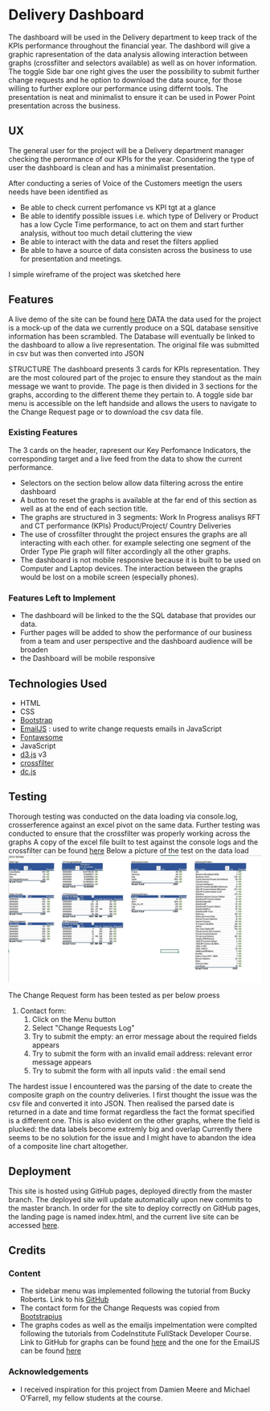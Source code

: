# Delivery Dashboard



The dashboard will be used in the Delivery department to keep track of the KPIs performance throughout the financial year. The dashbord will give a graphic rapresentation of the data analysis allowing interaction between graphs (crossfilter and selectors available) as well as on hover information. The toggle Side bar one right gives the user the possibility to submit further change requests and he option to download the data source, for those willing to further explore our performance using differnt tools. The presentation is neat and minimalist to ensure it can be used in Power Point presentation across the business.


## UX

The general user for the project will be a Delivery department manager checking the perormance of our KPIs for the year. Considering the type of user the dashboard is clean and has a minimalist presentation.

After conducting a series of Voice of the Customers meetign the users needs have been identified as

-  Be able to check current perfomance vs KPI tgt at a glance
- Be able to identify possible issues i.e. which type of Delivery or Product has a low Cycle Time performance, to act on them and start further analysis, without too much detail cluttering the view
- Be able to interact with the data and reset the filters applied
- Be able to have a source of data consisten across the business to use for presentation and meetings.

I simple wireframe of the project was sketched here


## Features
A live demo of the site can be found [here](https://valenovi76.github.io/Delivery_Dashboard/)
DATA
the data used for the project is a mock-up of the data we currently produce on a SQL database
sensitive information has been scrambled.
The Database will eventually be linked to the dashboard to allow a live representation.
The original file was submitted in csv but was then converted into JSON

STRUCTURE
The dashboard presents 3 cards for KPIs representation.
They are the most coloured part of the projec to ensure they standout as the main message we want to provide.
The page is then divided in 3 sections for the graphs, according to the different theme they pertain to.
A toggle side bar menu is accessible on the left handside and allows the users to navigate to the Change Request page or to download the csv data file.


### Existing Features

The  3 cards on the header, rapresent our Key Perfomance Indicators, the corresponding target and a live feed from the data to show the current performance.

 - Selectors on the section below allow data filtering across the entire dashboard
 - A button to reset the graphs is available at the far end of this section as well as at the end of each section title.
 - The graphs are structured in 3 segments:
				Work In Progress analisys
				RFT and CT performance (KPIs)
				Product/Project/ Country Deliveries
 - The use of crossfilter throught the project ensures the graphs are all interacting with each other.
for example selecting one segment of the Order Type Pie graph will filter accordingly all the other graphs.
 - The dashboard is not mobile responsive because it is built to be used on Computer and Laptop devices. The interaction between the graphs would be lost on a mobile screen (especially phones).



### Features Left to Implement

 -   The dashboard will be linked to the the SQL database that provides our data.
 - Further pages will be added to show the performance of our business from a team and user perspective and the dashboard audience will be broaden
 - the Dashboard will be mobile responsive


## Technologies Used

- HTML
- CSS
- [Bootstrap](https://getbootstrap.com/)
- [EmailJS](https://www.emailjs.com/) : used to write change requests emails in JavaScript
- [Fontawsome](https://fontawesome.com/)
- JavaScript
- [d3.js](https://d3js.org) v3
- [crossfilter](https://github.com/square/crossfilter)
- [dc.js](https://dc-js.github.io/dc.js/)


##	Testing

Thorough testing was conducted on the data loading via console.log, crosserference against an excel pivot on the same data.
Further testing was conducted to ensure that the crossfilter was properly working across the graphs
A copy of the excel file built to test against the console logs and the crossfilter can be found [here](/assets/data/Data_testing.xlsx)
Below a picture of the test on the data load
![Testing Data](assets/static/images/Data_testing.JPG)

The Change Request form has been tested as per below proess

1.  Contact form:
    1.  Click on the Menu button
    2. Select "Change Requests Log"
    3.  Try to submit the empty: an error message about the required fields appears
    4.  Try to submit the form with an invalid email address: relevant error message appears
    5.  Try to submit the form with all inputs valid : the email send


The hardest issue I encountered was the parsing of the date to create the composite graph on the country deliveries.
I first thought the issue was the csv file and converted it into JSON.
Then realised the parsed date is returned in a date and time format regardless the fact the format specified is a different one.
This is also evident on the other graphs, where the field is plucked: the data labels become extremly big and overlap
Currently there seems to be no solution for the issue and I might have to abandon the idea of a composite line chart altogether.



## Deployment

This site is hosted using GitHub pages, deployed directly from the master branch.
The deployed site will update automatically upon new commits to the master branch.
In order for the site to deploy correctly on GitHub pages, the landing page is named index.html, and the current live site can be accessed [here](https://valenovi76.github.io/Delivery_Dashboard/).

## Credits

### Content

-   The sidebar menu was implemented following the tutorial from Bucky Roberts. Link to his [GitHub](https://github.com/buckyroberts)
- The contact form for the Change Requests was copied from [Bootstrapius](https://bootstrapious.com/p/how-to-build-a-working-bootstrap-contact-form)
- The graphs codes as well as the emailjs impelmentation were complted following the tutorials from CodeInstitute FullStack Developer Course. Link to GitHub for graphs
can be found [here](https://github.com/Code-Institute-Solutions/DataVisualisationMiniProject) and the one for the EmailJS can be found [here](https://github.com/Code-Institute-Solutions/InteractiveFrontendDevelopment-Resume)

### Acknowledgements

-   I received inspiration for this project from Damien Meere and Michael O'Farrell, my fellow students at the course.
